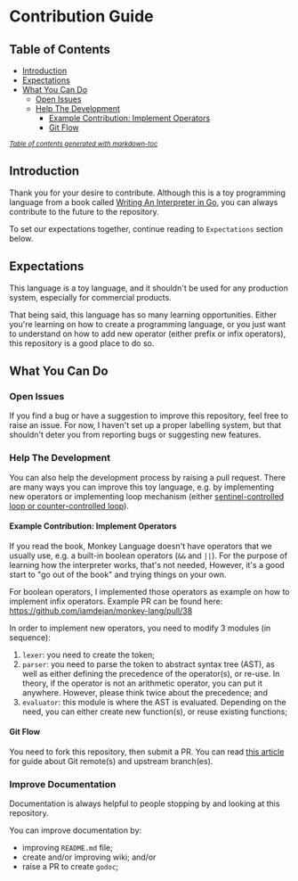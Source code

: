 # Contribution Guide

## Table of Contents

- [Introduction](#introduction)
- [Expectations](#expectations)
- [What You Can Do](#what-you-can-do)
  * [Open Issues](#open-issues)
  * [Help The Development](#help-the-development)
    + [Example Contribution: Implement Operators](#example-contribution--implement-operators)
    + [Git Flow](#git-flow)

<small><i><a href='http://ecotrust-canada.github.io/markdown-toc/'>Table of contents generated with markdown-toc</a></i></small>

## Introduction

Thank you for your desire to contribute. Although this is a toy programming language from a book called [Writing An Interpreter in Go](https://www.goodreads.com/book/show/32681092-writing-an-interpreter-in-go), you can always contribute to the future to the repository.

To set our expectations together, continue reading to `Expectations` section below.

## Expectations

This language is a toy language, and it shouldn't be used for any production system, especially for commercial products. 

That being said, this language has so many learning opportunities. Either you're learning on how to create a programming language, or you just want to understand on how to add new operator (either prefix or infix operators), this repository is a good place to do so.

## What You Can Do

### Open Issues

If you find a bug or have a suggestion to improve this repository, feel free to raise an issue. For now, I haven't set up a proper labelling system, but that shouldn't deter you from reporting bugs or suggesting new features.

### Help The Development

You can also help the development process by raising a pull request. There are many ways you can improve this toy language, e.g. by implementing new operators or implementing loop mechanism (either [sentinel-controlled loop or counter-controlled loop](https://www.geeksforgeeks.org/difference-between-sentinel-and-counter-controlled-loop-in-c/)).

#### Example Contribution: Implement Operators

If you read the book, Monkey Language doesn't have operators that we usually use, e.g. a built-in boolean operators (`&&` and `||`). For the purpose of learning how the interpreter works, that's not needed, However, it's a good start to "go out of the book" and trying things on your own.

For boolean operators, I implemented those operators as example on how to implement infix operators. Example PR can be found here: https://github.com/iamdejan/monkey-lang/pull/38

In order to implement new operators, you need to modify 3 modules (in sequence):
1) `lexer`: you need to create the token;
2) `parser`: you need to parse the token to abstract syntax tree (AST), as well as either defining the precedence of the operator(s), or re-use. In theory, if the operator is not an arithmetic operator, you can put it anywhere. However, please think twice about the precedence; and
3) `evaluator`: this module is where the AST is evaluated. Depending on the need, you can either create new function(s), or reuse existing functions;

#### Git Flow

You need to fork this repository, then submit a PR. You can read [this article](https://www.atlassian.com/git/tutorials/git-forks-and-upstreams) for guide about Git remote(s) and upstream branch(es).

### Improve Documentation

Documentation is always helpful to people stopping by and looking at this repository.

You can improve documentation by:
- improving `README.md` file;
- create and/or improving wiki; and/or
- raise a PR to create `godoc`;
